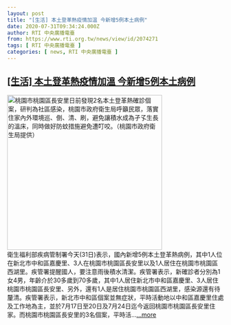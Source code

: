 ```yaml
---
layout: post
title: "[生活] 本土登革熱疫情加溫 今新增5例本土病例"
date: 2020-07-31T09:34:24.000Z
author: RTI 中央廣播電臺
from: https://www.rti.org.tw/news/view/id/2074271
tags: [ RTI 中央廣播電臺 ]
categories: [ news, RTI 中央廣播電臺 ]
---
```

<!--1596188064000-->
[[生活] 本土登革熱疫情加溫 今新增5例本土病例](https://www.rti.org.tw/news/view/id/2074271)
------

<div>
<img src="https://static.rti.org.tw/assets/thumbnails/2020/07/27/20200727000114M.jpg" width="360" alt="桃園市桃園區長安里日前發現2名本土登革熱確診個案，研判為社區感染，桃園市政府衛生局呼籲民眾，落實住家內外環境巡、倒、清、刷，避免讓積水成為孑孓生長的溫床，同時做好防蚊措施避免遭叮咬。（桃園市政府衛生局提供）" title="桃園市桃園區長安里日前發現2名本土登革熱確診個案，研判為社區感染，桃園市政府衛生局呼籲民眾，落實住家內外環境巡、倒、清、刷，避免讓積水成為孑孓生長的溫床，同時做好防蚊措施避免遭叮咬。（桃園市政府衛生局提供）"><br>衛生福利部疾病管制署今天(31日)表示，國內新增5例本土登革熱病例，其中1人位在新北市中和區嘉慶里、3人在桃園市桃園區長安里以及1人居住在桃園市桃園區西湖里。疾管署提醒國人，要注意雨後積水清潔。疾管署表示，新確診者分別為1女4男，年齡介於30多歲到70多歲，其中1人居住新北市中和區嘉慶里、3人居住桃園市桃園區長安里、另外，還有1人是居住桃園市桃園區西湖里，感染源還有待釐清。疾管署表示，新北市中和區個案並無症狀，平時活動地以中和區嘉慶里住處及工作地為主，並於7月17日至20日及7月24日迄今返回桃園市桃園區長安里住家。而桃園市桃園區長安里的3名個案，平時活...<a target="_blank" href="https://www.rti.org.tw/news/view/id/2074271">...more</a>
</div>
